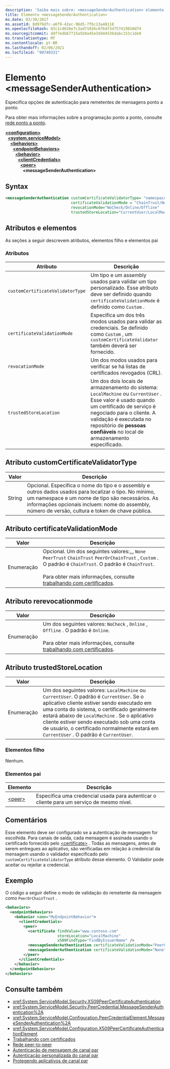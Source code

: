 ```yaml
---
description: 'Saiba mais sobre: <messageSenderAuthentication> elemento'
title: Elemento <messageSenderAuthentication>
ms.date: 03/30/2017
ms.assetid: 8d979dfc-a6f9-42ec-96d5-7fbc13a48118
ms.openlocfilehash: 03c1cd626e7c3ad71026c076df3d757419810d74
ms.sourcegitcommit: ddf7edb67715a5b9a45e3dd44536dabc153c1de0
ms.translationtype: MT
ms.contentlocale: pt-BR
ms.lasthandoff: 02/06/2021
ms.locfileid: "99749331"
---
```

# <a name="messagesenderauthentication-element"></a>Elemento \<messageSenderAuthentication>

Especifica opções de autenticação para remetentes de mensagens ponto a ponto.  
  
 Para obter mais informações sobre a programação ponto a ponto, consulte [rede ponto a ponto](../../../wcf/feature-details/peer-to-peer-networking.md).  
  
[**\<configuration>**](../configuration-element.md)\
&nbsp;&nbsp;[**\<system.serviceModel>**](system-servicemodel.md)\
&nbsp;&nbsp;&nbsp;&nbsp;[**\<behaviors>**](behaviors.md)\
&nbsp;&nbsp;&nbsp;&nbsp;&nbsp;&nbsp;[**\<endpointBehaviors>**](endpointbehaviors.md)\
&nbsp;&nbsp;&nbsp;&nbsp;&nbsp;&nbsp;&nbsp;&nbsp;[**\<behavior>**](behavior-of-endpointbehaviors.md)\
&nbsp;&nbsp;&nbsp;&nbsp;&nbsp;&nbsp;&nbsp;&nbsp;&nbsp;&nbsp;[**\<clientCredentials>**](clientcredentials.md)\
&nbsp;&nbsp;&nbsp;&nbsp;&nbsp;&nbsp;&nbsp;&nbsp;&nbsp;&nbsp;&nbsp;&nbsp;[**\<peer>**](peer-of-clientcredentials-element.md)\
&nbsp;&nbsp;&nbsp;&nbsp;&nbsp;&nbsp;&nbsp;&nbsp;&nbsp;&nbsp;&nbsp;&nbsp;&nbsp;&nbsp;**\<messageSenderAuthentication>**  
  
## <a name="syntax"></a>Syntax  
  
```xml  
<messageSenderAuthentication customCertificateValidatorType= "namespace.typeName, [,AssemblyName] [,Version=version number] [,Culture=culture] [,PublicKeyToken=token]"
                             certificateValidationMode = "ChainTrust/None/PeerTrust/PeerOrChainTrust/Custom"
                             revocationMode="NoCheck/Online/Offline"
                             trustedStoreLocation="CurrentUser/LocalMachine" />
```  
  
## <a name="attributes-and-elements"></a>Atributos e elementos  

 As seções a seguir descrevem atributos, elementos filho e elementos pai  
  
### <a name="attributes"></a>Atributos  
  
|Atributo|Descrição|  
|---------------|-----------------|  
|`customCertificateValidatorType`|Um tipo e um assembly usados para validar um tipo personalizado. Esse atributo deve ser definido quando `certificateValidationMode` é definido como `Custom` .|  
|`certificateValidationMode`|Especifica um dos três modos usados para validar as credenciais. Se definido como `Custom` , um `customCertificateValidator` também deverá ser fornecido.|  
|`revocationMode`|Um dos modos usados para verificar se há listas de certificados revogados (CRL).|  
|`trustedStoreLocation`|Um dos dois locais de armazenamento do sistema: `LocalMachine` ou `CurrentUser` . Esse valor é usado quando um certificado de serviço é negociado para o cliente. A validação é executada no repositório de **pessoas confiáveis** no local de armazenamento especificado.|  
  
## <a name="customcertificatevalidatortype-attribute"></a>Atributo customCertificateValidatorType  
  
|Valor|Descrição|  
|-----------|-----------------|  
|String|Opcional. Especifica o nome do tipo e o assembly e outros dados usados para localizar o tipo. No mínimo, um namespace e um nome de tipo são necessários. As informações opcionais incluem: nome do assembly, número de versão, cultura e token de chave pública.|  
  
## <a name="certificatevalidationmode-attribute"></a>Atributo certificateValidationMode  
  
|Valor|Descrição|  
|-----------|-----------------|  
|Enumeração|Opcional. Um dos seguintes valores:,,, `None` `PeerTrust` `ChainTrust` `PeerOrChainTrust` , `Custom` . O padrão é `ChainTrust`. O padrão é `ChainTrust`.<br /><br /> Para obter mais informações, consulte [trabalhando com certificados](../../../wcf/feature-details/working-with-certificates.md).|  
  
## <a name="revocationmode-attribute"></a>Atributo rerevocationmode  
  
|Valor|Descrição|  
|-----------|-----------------|  
|Enumeração|Um dos seguintes valores: `NoCheck` , `Online` , `Offline` . O padrão é `Online`.<br /><br /> Para obter mais informações, consulte [trabalhando com certificados](../../../wcf/feature-details/working-with-certificates.md).|  
  
## <a name="trustedstorelocation-attribute"></a>Atributo trustedStoreLocation  
  
|Valor|Descrição|  
|-----------|-----------------|  
|Enumeração|Um dos seguintes valores: `LocalMachine` ou `CurrentUser`. O padrão é `CurrentUser`. Se o aplicativo cliente estiver sendo executado em uma conta do sistema, o certificado geralmente estará abaixo de `LocalMachine` . Se o aplicativo cliente estiver sendo executado sob uma conta de usuário, o certificado normalmente estará em `CurrentUser` . O padrão é `CurrentUser`.|  
  
### <a name="child-elements"></a>Elementos filho  

 Nenhum.  
  
### <a name="parent-elements"></a>Elementos pai  
  
|Elemento|Descrição|  
|-------------|-----------------|  
|[\<peer>](peer-of-clientcredentials-element.md)|Especifica uma credencial usada para autenticar o cliente para um serviço de mesmo nível.|  
  
## <a name="remarks"></a>Comentários  

 Esse elemento deve ser configurado se a autenticação de mensagem for escolhida. Para canais de saída, cada mensagem é assinada usando o certificado fornecido pelo [\<certificate>](certificate-element.md) . Todas as mensagens, antes de serem entregues ao aplicativo, são verificadas em relação à credencial da mensagem usando o validador especificado pelo `customCertificateValidatorType` atributo desse elemento. O Validador pode aceitar ou rejeitar a credencial.  
  
## <a name="example"></a>Exemplo  

 O código a seguir define o modo de validação do remetente da mensagem como `PeerOrChainTrust` .  
  
```xml  
<behaviors>
  <endpointBehaviors>
    <behavior name="MyEndpointBehavior">
      <clientCredentials>
        <peer>
          <certificate findValue="www.contoso.com"
                       storeLocation="LocalMachine"
                       x509FindType="FindByIssuerName" />
          <messageSenderAuthentication certificateValidationMode="PeerOrChainTrust" />
          <messageSenderAuthentication certificateValidationMode="None" />
        </peer>
      </clientCredentials>
    </behavior>
  </endpointBehaviors>
</behaviors>
```  
  
## <a name="see-also"></a>Consulte também

- <xref:System.ServiceModel.Security.X509PeerCertificateAuthentication>
- <xref:System.ServiceModel.Security.PeerCredential.MessageSenderAuthentication%2A>
- <xref:System.ServiceModel.Configuration.PeerCredentialElement.MessageSenderAuthentication%2A>
- <xref:System.ServiceModel.Configuration.X509PeerCertificateAuthenticationElement>
- [Trabalhando com certificados](../../../wcf/feature-details/working-with-certificates.md)
- [Rede peer-to-peer](../../../wcf/feature-details/peer-to-peer-networking.md)
- [Autenticação de mensagem de canal par](/previous-versions/dotnet/netframework-3.5/aa967730(v=vs.90))
- [Autenticação personalizada do canal par](/previous-versions/dotnet/netframework-3.5/ms751447(v=vs.90))
- [Protegendo aplicativos de canal par](../../../wcf/feature-details/securing-peer-channel-applications.md)
